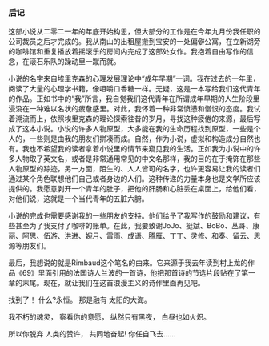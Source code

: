 ### 后记

​这部小说从二零二一年的年底开始构思，但大部分的工作是在今年九月份我任职的公司裁员之后才完成的。我从南山的出租屋搬到宝安的一处偏僻公寓，在立新湖旁的咖啡馆和重复播放着摇滚乐的房间内完成了这部处女作。我抱着自由写作的信念，在滚石乐队的躁动里一蹴而就。

​小说的名字来自埃里克森的心理发展理论中“成年早期”一词。我在过去的一年里，阅读了大量的心理学书籍，像咀嚼口香糖一样。无疑，这是一本写给我们这代青年的作品。正如书中的“我”所言，我自觉我们这代青年在所谓成年早期的人生阶段里浸没在一种难以名状的疲惫感里。对此，我怀着一种非常愤懑和憎恨的态度。我试着溯流而上，依照埃里克森的理论探索往昔的岁月，寻找这种疲倦的来源，最后写成了这本小说。小说的许多人物原型，大多能在我的生命历程找到原型，一些是个人的，一些则是由我的朋友们拼凑而成。自然，作为小说，虚拟和构造成分自然也有。我也不希望我的读者拿着小说里的情节来窥见我的生活。正如我为小说中的许多人物取了英文名，或者是非常通用常见的中文名那样，我的目的在于掩饰在那些人物原型的踪迹，另一方面，陌生的、人人皆可的名字，也许更容易让我的读者们通过某个角色联想他们自己或者身边的人们。这种传递的力量本身也是文学所应该提供的。我愿意剥开一个青年的肚子，把他的肝肠和心脏丢在桌面上，给他们看，对他们说，这就是一个当代青年的五脏六腑。

​小说的完成也需要感谢我的一些朋友的支持。他们给予了我写作的鼓励和建议，有些甚至为了我支付了咖啡的账单。在此，我要致谢JoJo、挺斌、BoBo、丛哥、康丽、阿思、伍游、洪进、婉月、雷雨、成语、腾雁、丁丁、灵修、和奏、留云、思源等朋友们。

​最后，我想说的就是Rimbaud这个笔名的由来。它来源于我去年读到村上龙的作品《69》里面引用的法国诗人兰波的一首诗，他把那首诗的节选片段贴在了第一章的末尾。现在，就让我们在这首浪漫主义的诗作里面再见吧。

找到了！
什么?永恒。
那是融有
太阳的大海。

我不朽的魂灵，
察看你的意愿，
纵然只有黑夜，
白昼也如火炽。

所以你脱弃
人类的赞许，
共同地奋起!
你任自飞去……


